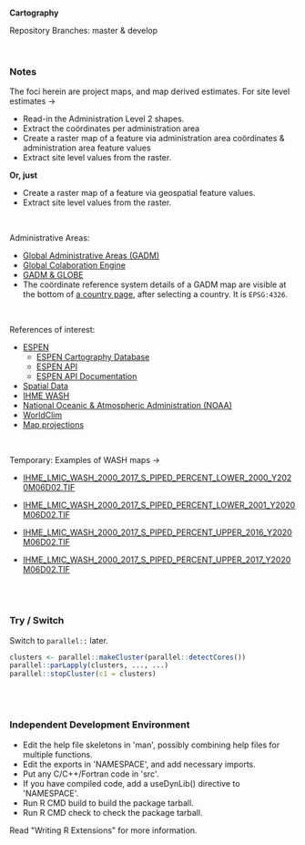 <br>

**Cartography**

Repository Branches: master & develop

<br>

### Notes

The foci herein are project maps, and map derived estimates.  For site level estimates &rarr;

* Read-in the Administration Level 2 shapes.
* Extract the co&ouml;rdinates per administration area
* Create a raster map of a feature via administration area co&ouml;rdinates & administration area feature values
* Extract site level values from the raster.

**Or, just**

* Create a raster map of a feature via geospatial feature values.
* Extract site level values from the raster.

<br>

Administrative Areas:

* [Global Administrative Areas (GADM)](https://gadm.org)
* [Global Colaboration Engine](http://globe.umbc.edu)
* [GADM & GLOBE](http://globe.umbc.edu/documentation-overview/global-administrative-areas-gadm/)
* The co&ouml;rdinate reference system details of a GADM map are visible at the bottom of 
  [a country page](https://gadm.org/download_country.html), after selecting a country.  It is ``EPSG:4326``.

<br>

References of interest:

* [ESPEN](https://espen.afro.who.int/)
  * [ESPEN Cartography Database](https://espen.afro.who.int/tools-resources/cartography-database)
  * [ESPEN API](https://admin.espen.afro.who.int/docs/api)
  * [ESPEN API Documentation](https://espen.stoplight.io)
* [Spatial Data](https://www.diva-gis.org)
* [IHME WASH](https://www.healthdata.org/research-article/mapping-geographic-inequalities-access-drinking-water-and-sanitation-facilities-low)
* [National Oceanic & Atmospheric Administration (NOAA)](https://www.ncdc.noaa.gov/cdo-web/datasets)
* [WorldClim](https://www.worldclim.org/data/index.html)
* [Map projections](https://www.usgs.gov/publications/map-projections)


<br>

Temporary:  Examples of WASH maps &rarr;

* [IHME_LMIC_WASH_2000_2017_S_PIPED_PERCENT_LOWER_2000_Y2020M06D02.TIF](https://cloud.ihme.washington.edu/s/bkH2X2tFQMejMxy/download?path=%2FS_PIPED%20-%20Access%20to%20sewer%20and%20septic%20sanitation%20facilities%20%5BGeoTIFF%5D%2FPercent&files=IHME_LMIC_WASH_2000_2017_S_PIPED_PERCENT_LOWER_2000_Y2020M06D02.TIF)

* [IHME_LMIC_WASH_2000_2017_S_PIPED_PERCENT_LOWER_2001_Y2020M06D02.TIF](https://cloud.ihme.washington.edu/s/bkH2X2tFQMejMxy/download?path=%2FS_PIPED%20-%20Access%20to%20sewer%20and%20septic%20sanitation%20facilities%20%5BGeoTIFF%5D%2FPercent&files=IHME_LMIC_WASH_2000_2017_S_PIPED_PERCENT_LOWER_2001_Y2020M06D02.TIF)

* [IHME_LMIC_WASH_2000_2017_S_PIPED_PERCENT_UPPER_2016_Y2020M06D02.TIF](https://cloud.ihme.washington.edu/s/bkH2X2tFQMejMxy/download?path=%2FS_PIPED%20-%20Access%20to%20sewer%20and%20septic%20sanitation%20facilities%20%5BGeoTIFF%5D%2FPercent&files=IHME_LMIC_WASH_2000_2017_S_PIPED_PERCENT_UPPER_2016_Y2020M06D02.TIF)

* [IHME_LMIC_WASH_2000_2017_S_PIPED_PERCENT_UPPER_2017_Y2020M06D02.TIF](https://cloud.ihme.washington.edu/s/bkH2X2tFQMejMxy/download?path=%2FS_PIPED%20-%20Access%20to%20sewer%20and%20septic%20sanitation%20facilities%20%5BGeoTIFF%5D%2FPercent&files=IHME_LMIC_WASH_2000_2017_S_PIPED_PERCENT_UPPER_2017_Y2020M06D02.TIF)

<br>
<br>

### Try / Switch

Switch to ``parallel::`` later.

```R
clusters <- parallel::makeCluster(parallel::detectCores())
parallel::parLapply(clusters, ..., ...)
parallel::stopCluster(c1 = clusters)
```

<br>
<br>

### Independent Development Environment

* Edit the help file skeletons in 'man', possibly combining help files
  for multiple functions.
* Edit the exports in 'NAMESPACE', and add necessary imports.
* Put any C/C++/Fortran code in 'src'.
* If you have compiled code, add a useDynLib() directive to
  'NAMESPACE'.
* Run R CMD build to build the package tarball.
* Run R CMD check to check the package tarball.

Read "Writing R Extensions" for more information.
